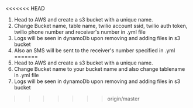 <<<<<<< HEAD
1. Head to AWS and create a s3 bucket with a unique name.
2. Change Bucket name, table name, twilio account ssid, twilio auth token, twilio phone number and receiver's number in .yml file
3. Logs will be seen in dynamoDb upon removing and adding files in s3 bucket
4. Also an SMS will be sent to the receiver's number specified in .yml
=======
1. Head to AWS and create a s3 bucket with a unique name.
2. Change Bucket name to your bucket name and also change tablename in .yml file
3. Logs will be seen in dynamoDb upon removing and adding files in s3 bucket
>>>>>>> origin/master
